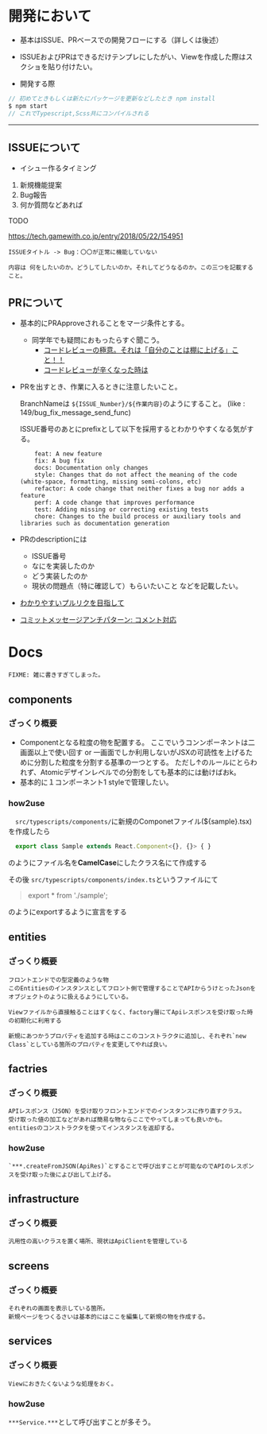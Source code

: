 
# 開発において

- 基本はISSUE、PRベースでの開発フローにする（詳しくは後述）
- ISSUEおよびPRはできるだけテンプレにしたがい、Viewを作成した際はスクショを貼り付けたい。

- 開発する際

```javascript
// 初めてときもしくは新たにパッケージを更新などしたとき npm install
$ npm start
// これでTypescript,Scss共にコンパイルされる
```

---------------------------------------------------------------------

## ISSUEについて

- イシュー作るタイミング

1. 新規機能提案
2. Bug報告
3. 何か質問などあれば

TODO

https://tech.gamewith.co.jp/entry/2018/05/22/154951


    ISSUEタイトル -> Bug：〇〇が正常に機能していない

    内容は 何をしたいのか。どうしてしたいのか。それしてどうなるのか。この三つを記載すること。

## PRについて

- 基本的にPRApproveされることをマージ条件とする。
    - 同学年でも疑問におもったらすぐ聞こう。
        - [コードレビューの極意。それは「自分のことは棚に上げる」こと！！](https://qiita.com/jnchito/items/0a0b46106681f41f2f0e)
        - [コードレビューが辛くなった時は](http://c5meru.hatenablog.jp/entry/2017/11/10/235107)


- PRを出すとき、作業に入るときに注意したいこと。

    BranchNameは `${ISSUE_Number}/${作業内容}`のようにすること。 (like : 149/bug_fix_message_send_func)

    ISSUE番号のあとにprefixとして以下を採用するとわかりやすくなる気がする。

    ```
        feat: A new feature
        fix: A bug fix
        docs: Documentation only changes
        style: Changes that do not affect the meaning of the code (white-space, formatting, missing semi-colons, etc)
        refactor: A code change that neither fixes a bug nor adds a feature
        perf: A code change that improves performance
        test: Adding missing or correcting existing tests
        chore: Changes to the build process or auxiliary tools and libraries such as documentation generation
    ```

- PRのdescriptionには

    - ISSUE番号
    - なにを実装したのか
    - どう実装したのか
    - 現状の問題点（特に確認して）もらいたいこと
    などを記載したい。


- [わかりやすいプルリクを目指して
](https://qiita.com/ChurappsWatatani/items/7bf1ef3b6dce3e21c96c)
- [
コミットメッセージアンチパターン: コメント対応](http://koic.hatenablog.com/entry/2016/11/19/000000)

# Docs

    FIXME: 雑に書きすぎてしまった。

## components

  ### ざっくり概要

  - Componentとなる粒度の物を配置する。
    ここでいうコンンポーネントは二画面以上で使い回す or 一画面でしか利用しないがJSXの可読性を上げるために分割した粒度を分割する基準の一つとする。
    ただし↑のルールにとらわれず、Atomicデザインレベルでの分割をしても基本的には動けばおk。
  - 基本的に１コンポーネント1 styleで管理したい。

  ### how2use

  　`src/typescripts/components/`に新規のComponetファイル(${sample}.tsx)を作成したら

```typescript
  export class Sample extends React.Component<{}, {}> { }
```

  のようにファイル名を**CamelCase**にしたクラス名にて作成する

  その後 `src/typescripts/components/index.ts`というファイルにて

  > export * from './sample';

  のようにexportするように宣言をする

## entities

  ### ざっくり概要

    フロントエンドでの型定義のような物
    このEntitiesのインスタンスとしてフロント側で管理することでAPIからうけとったJsonをオブジェクトのように扱えるようにしている。

    Viewファイルから直接触ることはすくなく、factory層にてApiレスポンスを受け取った時の初期化に利用する

    新規にあつかうプロパティを追加する時はここのコンストラクタに追加し、それぞれ`new Class`としている箇所のプロパティを変更してやれば良い。

## factries

  ### ざっくり概要

    APIレスポンス（JSON）を受け取りフロントエンドでのインスタンスに作り直すクラス。
    受け取った値の加工などがあれば簡易な物ならここでやってしまっても良いかも。
    entitiesのコンストラクタを使ってインスタンスを返却する。

  ### how2use

    `***.createFromJSON(ApiRes)`とすることで呼び出すことが可能なのでAPIのレスポンスを受け取った後によび出して上げる。

## infrastructure

  ### ざっくり概要

    汎用性の高いクラスを置く場所、現状はApiClientを管理している

## screens

  ### ざっくり概要
    それぞれの画面を表示している箇所。
    新規ページをつくるさいは基本的にはここを編集して新規の物を作成する。

## services

  ### ざっくり概要
    Viewにおきたくないような処理をおく。

  ### how2use
   `***Service.***`として呼び出すことが多そう。

